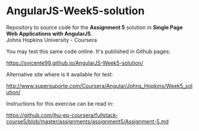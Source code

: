 # AngularJS-Week5-solution

Repository to source code for the <b>Assignment 5</b> solution in <b>Single Page Web Applications with AngularJS</b>.<br>
Johns Hopkins University - Coursera

You may test this same code online. It's published in Github pages:

https://svicente99.github.io/AngularJS-Week5-solution/

Alternative site where is it available for test:

http://www.supersuporte.com/Coursera/Angular/Johns_Hopkins/Week5_solution/

Instructions for this exercise can be read in:

https://github.com/jhu-ep-coursera/fullstack-course5/blob/master/assignments/assignment5/Assignment-5.md
